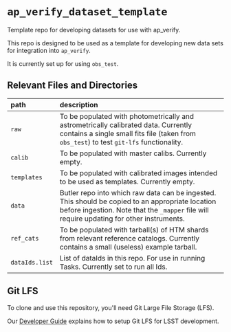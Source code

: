 `ap_verify_dataset_template`
============================

Template repo for developing datasets for use with ap_verify.

This repo is designed to be used as a template for developing new data sets for integration into `ap_verify`.

It is currently set up for using `obs_test`.

Relevant Files and Directories
-----
path                  | description
:---------------------|:-----------------------------
`raw`                 | To be populated with photometrically and astrometrically calibrated data. Currently contains a single small fits file (taken from `obs_test`) to test `git-lfs` functionality.
`calib`               | To be populated with master calibs. Currently empty.
`templates`           | To be populated with calibrated images intended to be used as templates. Currently empty.
`data`                | Butler repo into which raw data can be ingested.  This should be copied to an appropriate location before ingestion.  Note that the `_mapper` file will require updating for other instruments.
`ref_cats`            | To be populated with tarball(s) of HTM shards from relevant reference catalogs. Currently contains a small (useless) example tarball.
`dataIds.list`        | List of dataIds in this repo. For use in running Tasks. Currently set to run all Ids.


Git LFS
-------

To clone and use this repository, you'll need Git Large File Storage (LFS).

Our [Developer Guide](http://developer.lsst.io/en/latest/tools/git_lfs.html) explains how to setup Git LFS for LSST development.

